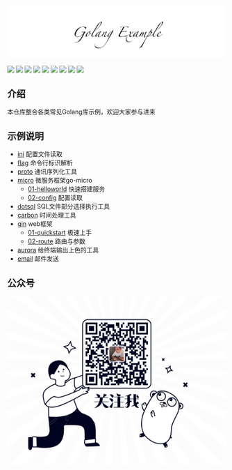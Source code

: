 ![](./logo.png)

[![](https://img.shields.io/badge/公众号-平也-brightgreen)](#公众号)
[![](https://img.shields.io/badge/博客园-平也-9cf)](https://www.cnblogs.com/pingyeaa)
[![](https://img.shields.io/badge/掘金-平也-blue)](https://juejin.im/user/5b879fd46fb9a019e643501e/posts)
[![](https://img.shields.io/badge/CSDN-平也-red)](https://blog.csdn.net/enoch612)
[![](https://img.shields.io/badge/SegmentFault-平也-green)](https://segmentfault.com/u/pingyeaa)
[![](https://img.shields.io/badge/今日头条-平也-critical)](https://www.toutiao.com/c/user/99726624485/#mid=1632470920869900)
[![](https://img.shields.io/badge/开源中国-平也-important)](https://my.oschina.net/u/4429381)
[![](https://img.shields.io/badge/简书-平也-orange)](https://www.jianshu.com/u/b683a986d544)
[![](https://img.shields.io/badge/知乎-平也-yellow)](https://www.zhihu.com/people/ma-li-ao-de-guan-dao)

## 介绍
本仓库整合各类常见Golang库示例，欢迎大家参与进来

## 示例说明
- [ini](ini) 配置文件读取
- [flag](flag) 命令行标识解析
- [proto](proto) 通讯序列化工具
- [micro](micro) 微服务框架go-micro
    - [01-helloworld](micro/01-helloworld) 快速搭建服务
    - [02-config](micro/02-config) 配置读取
- [dotsql](dotsql) SQL文件部分选择执行工具
- [carbon](carbon) 时间处理工具
- [gin](gin) web框架
    - [01-quickstart](gin/01-quickstart) 极速上手
    - [02-route](gin/02-route) 路由与参数
- [aurora](aurora) 给终端输出上色的工具
- [email](email) 邮件发送

## 公众号
![image](qrcode.png)